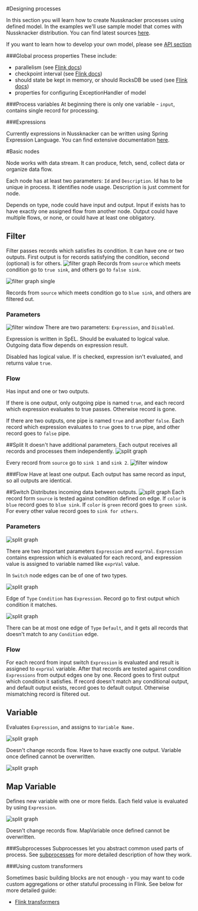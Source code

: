 
#Designing processes 

In this section you will learn how to create Nussknacker processes using defined model. In the examples we'll 
  use sample model that comes with Nussknacker distribution. You can find latest sources [here](https://github.com/TouK/nussknacker/tree/master/engine/example/src/main/scala/).
  
If you want to learn how to develop your own model, please see [API section](API.md)  

###Global process properties
These include:
* parallelism (see [Flink docs](https://flink.apache.org/faq.html#what-is-the-parallelism-how-do-i-set-it))
* checkpoint interval (see [Flink docs](https://ci.apache.org/projects/flink/flink-docs-release-{{book.flinkMajorVersion}}/setup/checkpoints.html))
* should state be kept in memory, or should RocksDB be used (see [Flink docs](https://ci.apache.org/projects/flink/flink-docs-release-{{book.flinkMajorVersion}}/ops/state_backends.html))
* properties for configuring ExceptionHandler of model

###Process variables
At beginning there is only one variable - `input`, contains single record for processing.

###Expressions

Currently expressions in Nussknacker can be written using Spring Expression Language.
 You can find extensive documentation 
 [here](https://docs.spring.io/spring/docs/current/spring-framework-reference/html/expressions.html).

#Basic nodes

Node works with data stream.
It can produce, fetch, send, collect data or organize data flow.


Each node has at least two parameters: `Id` and `Description`. 
Id has to be unique in process. It identifies node usage.
Description is just comment for node.

Depends on type, node could have input and output. 
Input if exists has to have exactly one assigned flow from another node.
Output could have multiple flows, or none, or could have at least one obligatory.


## Filter 
Filter passes records which satisfies its condition.
It can have one or two outputs.
First output is for records satisfying the condition, second (optional) is for others.
![filter graph](img/filter_graph.png)
Records from `source` which meets condition go to `true sink`, and others go to `false sink`. 

![filter graph single](img/filter_graph_single.png)

Records from `source` which meets condition go to `blue sink`, and others are filtered out. 

### Parameters
![filter window](img/filter_window.png)
There are two parameters: `Expression`, and `Disabled`.

Expression is written in SpEL. Should be evaluated to logical value. 
Outgoing data flow depends on expression result.


Disabled has logical value. 
If is checked, expression isn't evaluated, and returns value `true`.         
### Flow
Has input and one or two outputs. 

If there is one output, only outgoing pipe is named `true`, 
and each record which expression evaluates to true passes.
Otherwise record is gone.

If there are two outputs, one pipe is named `true` and another `false`.
Each record which expression evaluates to `true` goes to `true` pipe,
and other record goes to `false` pipe.  

##Split 
It doesn't have additional parameters.
Each output receives all records and processes them independently. 
![split graph](img/split_graph.png)

Every record from `source` go to `sink 1` and `sink 2`.
![filter window](img/split_window.png)

###Flow
Have at least one output.
Each output has same record as input, so all outputs are identical.

##Switch
Distributes incoming data between outputs. 
![split graph](img/switch_graph.png)
Each record form `source` is tested against condition defined on edge. 
If `color` is `blue` record goes to `blue sink`. 
If `color` is `green` record goes to `green sink`. 
For every other value record goes to `sink for others`.

### Parameters 
![split graph](img/switch_window.png)

There are two important parameters `Expression` and `exprVal`.
`Expression` contains expression which is evaluated for each record,
 and expression value is assigned to variable named like `exprVal` value.
 
 In `Switch` node edges can be of one of two types.
 
![split graph](img/switch_edge_condition.png)

 Edge of `Type` `Condition` has `Expression`. 
 Record go to first output which condition it matches.

![split graph](img/switch_edge_default.png)

 There can be at most one edge of `Type` `Default`,
  and it gets all records that doesn't match to any `Condition` edge. 

### Flow
For each record from input switch `Expression` is evaluated and result is assigned to `exprVal` variable.
After that records are tested against condition `Expressions` from output edges one by one.
Record goes to first output which condition it satisfies.
If record doesn't match any conditional output, and default output exists, record goes to default output.
Otherwise mismatching record is filtered out.

## Variable
Evaluates `Expression`, and assigns to `Variable Name.`

![split graph](img/variable_graph.png)

Doesn't change records flow. 
Have to have exactly one output.
Variable once defined cannot be overwritten.  

![split graph](img/variable_window.png)
  
## Map Variable 

Defines new variable with one or more fields. 
Each field value is evaluated by using `Expression`.  

![split graph](img/variable_object_window.png)

Doesn't change records flow. MapVariable once defined cannot be overwritten.  

###Subprocesses
Subprocesses let you abstract common used parts of process.
See [subprocesses](Subprocesses.md) for more detailed description of how they work.

###Using custom transformers

Sometimes basic building blocks are not enough - you may want to code custom aggregations or other
statuful processing in Flink. 
See below for more detailed guide:
- [Flink transformers](customTransformers/FlinkCustomTransformers.md)
